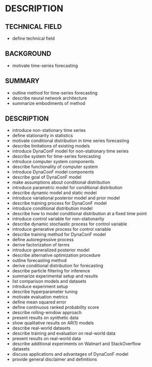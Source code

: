 # DESCRIPTION

## TECHNICAL FIELD

- define technical field

## BACKGROUND

- motivate time-series forecasting

## SUMMARY

- outline method for time-series forecasting
- describe neural network architecture
- summarize embodiments of method

## DESCRIPTION

- introduce non-stationary time series
- define stationarity in statistics
- motivate conditional distribution in time series forecasting
- describe limitations of existing models
- introduce DynaConF model for non-stationary time series
- describe system for time-series forecasting
- introduce computer system components
- describe functionality of computer system
- introduce DynaConF model components
- describe goal of DynaConF model
- make assumptions about conditional distribution
- introduce parametric model for conditional distribution
- describe dynamic model and static model
- introduce variational posterior model and prior model
- describe training process for DynaConF model
- introduce conditional distribution model
- describe how to model conditional distribution at a fixed time point
- introduce control variable for non-stationarity
- describe dynamic stochastic process for control variable
- introduce generative process for control variable
- describe training method for DynaConF model
- define autoregressive process
- derive factorization of terms
- introduce generalized posterior model
- describe alternative optimization procedure
- outline forecasting method
- derive conditional distribution for forecasting
- describe particle filtering for inference
- summarize experimental setup and results
- list comparison models and datasets
- introduce experiment setup
- describe hyperparameter tuning
- motivate evaluation metrics
- define mean squared error
- define continuous ranked probability score
- describe rolling-window approach
- present results on synthetic data
- show qualitative results on AR(1) models
- describe real-world datasets
- describe training and evaluation on real-world data
- present results on real-world data
- describe additional experiments on Walmart and StackOverflow datasets
- discuss applications and advantages of DynaConF model
- provide general disclaimer and definitions

